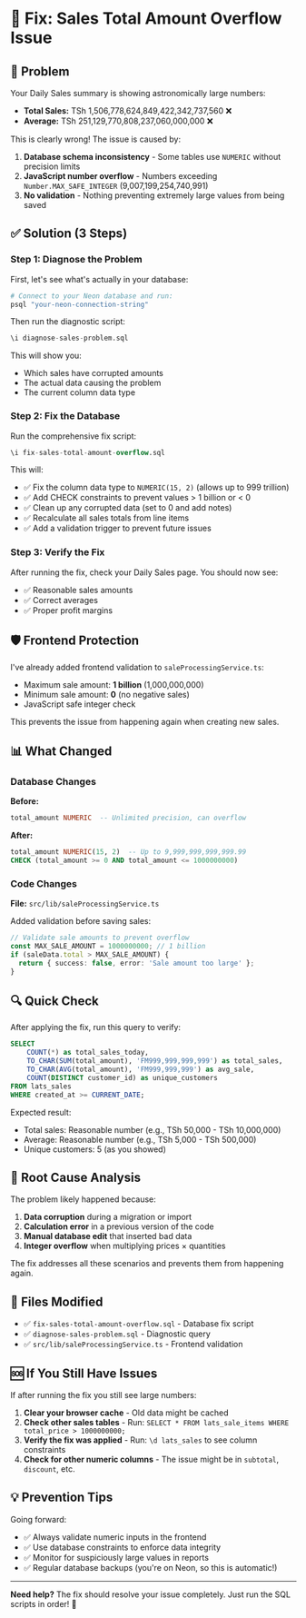 # 🔧 Fix: Sales Total Amount Overflow Issue

## 🚨 Problem

Your Daily Sales summary is showing astronomically large numbers:
- **Total Sales:** TSh 1,506,778,624,849,422,342,737,560 ❌
- **Average:** TSh 251,129,770,808,237,060,000,000 ❌

This is clearly wrong! The issue is caused by:
1. **Database schema inconsistency** - Some tables use `NUMERIC` without precision limits
2. **JavaScript number overflow** - Numbers exceeding `Number.MAX_SAFE_INTEGER` (9,007,199,254,740,991)
3. **No validation** - Nothing preventing extremely large values from being saved

## ✅ Solution (3 Steps)

### Step 1: Diagnose the Problem

First, let's see what's actually in your database:

```bash
# Connect to your Neon database and run:
psql "your-neon-connection-string"
```

Then run the diagnostic script:
```sql
\i diagnose-sales-problem.sql
```

This will show you:
- Which sales have corrupted amounts
- The actual data causing the problem
- The current column data type

### Step 2: Fix the Database

Run the comprehensive fix script:

```sql
\i fix-sales-total-amount-overflow.sql
```

This will:
- ✅ Fix the column data type to `NUMERIC(15, 2)` (allows up to 999 trillion)
- ✅ Add CHECK constraints to prevent values > 1 billion or < 0
- ✅ Clean up any corrupted data (set to 0 and add notes)
- ✅ Recalculate all sales totals from line items
- ✅ Add a validation trigger to prevent future issues

### Step 3: Verify the Fix

After running the fix, check your Daily Sales page. You should now see:
- ✅ Reasonable sales amounts
- ✅ Correct averages
- ✅ Proper profit margins

## 🛡️ Frontend Protection

I've already added frontend validation to `saleProcessingService.ts`:
- Maximum sale amount: **1 billion** (1,000,000,000)
- Minimum sale amount: **0** (no negative sales)
- JavaScript safe integer check

This prevents the issue from happening again when creating new sales.

## 📊 What Changed

### Database Changes

**Before:**
```sql
total_amount NUMERIC  -- Unlimited precision, can overflow
```

**After:**
```sql
total_amount NUMERIC(15, 2)  -- Up to 9,999,999,999,999.99
CHECK (total_amount >= 0 AND total_amount <= 1000000000)
```

### Code Changes

**File:** `src/lib/saleProcessingService.ts`

Added validation before saving sales:
```typescript
// Validate sale amounts to prevent overflow
const MAX_SALE_AMOUNT = 1000000000; // 1 billion
if (saleData.total > MAX_SALE_AMOUNT) {
  return { success: false, error: 'Sale amount too large' };
}
```

## 🔍 Quick Check

After applying the fix, run this query to verify:

```sql
SELECT 
    COUNT(*) as total_sales_today,
    TO_CHAR(SUM(total_amount), 'FM999,999,999,999') as total_sales,
    TO_CHAR(AVG(total_amount), 'FM999,999,999') as avg_sale,
    COUNT(DISTINCT customer_id) as unique_customers
FROM lats_sales
WHERE created_at >= CURRENT_DATE;
```

Expected result:
- Total sales: Reasonable number (e.g., TSh 50,000 - TSh 10,000,000)
- Average: Reasonable number (e.g., TSh 5,000 - TSh 500,000)
- Unique customers: 5 (as you showed)

## 🎯 Root Cause Analysis

The problem likely happened because:
1. **Data corruption** during a migration or import
2. **Calculation error** in a previous version of the code
3. **Manual database edit** that inserted bad data
4. **Integer overflow** when multiplying prices × quantities

The fix addresses all these scenarios and prevents them from happening again.

## 📝 Files Modified

- ✅ `fix-sales-total-amount-overflow.sql` - Database fix script
- ✅ `diagnose-sales-problem.sql` - Diagnostic query
- ✅ `src/lib/saleProcessingService.ts` - Frontend validation

## 🆘 If You Still Have Issues

If after running the fix you still see large numbers:

1. **Clear your browser cache** - Old data might be cached
2. **Check other sales tables** - Run: `SELECT * FROM lats_sale_items WHERE total_price > 1000000000;`
3. **Verify the fix was applied** - Run: `\d lats_sales` to see column constraints
4. **Check for other numeric columns** - The issue might be in `subtotal`, `discount`, etc.

## 💡 Prevention Tips

Going forward:
- ✅ Always validate numeric inputs in the frontend
- ✅ Use database constraints to enforce data integrity  
- ✅ Monitor for suspiciously large values in reports
- ✅ Regular database backups (you're on Neon, so this is automatic!)

---

**Need help?** The fix should resolve your issue completely. Just run the SQL scripts in order! 🚀

